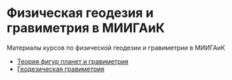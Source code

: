 # Физическая геодезия и гравиметрия в МИИГАиК

Материалы курсов по физической геодезии и гравиметрии в МИИГАиК

* [Теория фигур планет и гравиметрия](TFPG.md)
* [Геодезическая гравиметрия](GeodeticGravimetry.md)
